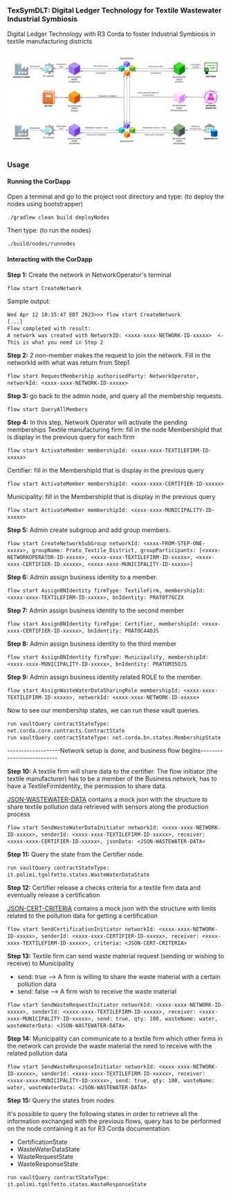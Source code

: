 ### TexSymDLT: Digital Ledger Technology for Textile Wastewater Industrial Symbiosis
Digital Ledger Technology with R3 Corda to foster Industrial Symbiosis in textile manufacturing districts

![Screenshot](TexSymDLT.png)

### Usage

#### Running the CorDapp

Open a terminal and go to the project root directory and type: (to deploy the nodes using bootstrapper)
```
./gradlew clean build deployNodes
```
Then type: (to run the nodes)
```
./build/nodes/runnodes
```
#### Interacting with the CorDapp

**Step 1:** Create the network in NetworkOperator's terminal
```
flow start CreateNetwork
```
Sample output:
```
Wed Apr 12 10:35:47 EDT 2023>>> flow start CreateNetwork
[...]
Flow completed with result: 
A network was created with NetworkID: <xxxx-xxxx-NETWORK-ID-xxxxx>  <- This is what you need in Step 2
```
**Step 2:** 2 non-member makes the request to join the network. Fill in the networkId with what was return from Step1
```
flow start RequestMembership authorisedParty: NetworkOperator, networkId: <xxxx-xxxx-NETWORK-ID-xxxxx>
```
**Step 3:** go back to the admin node, and query all the membership requests.
```
flow start QueryAllMembers
```
**Step 4:** In this step, Network Operator will activate the pending memberships
Textile manufacturing firm: fill in the node MembershipId that is display in the previous query for each firm
```
flow start ActivateMember membershipId: <xxxx-xxxx-TEXTILEFIRM-ID-xxxxx>
```
Certifier: fill in the MembershipId that is display in the previous query
```
flow start ActivateMember membershipId: <xxxx-xxxx-CERTIFIER-ID-xxxxx>
```
Municipality: fill in the MembershipId that is display in the previous query
```
flow start ActivateMember membershipId: <xxxx-xxxx-MUNICIPALITY-ID-xxxxx>
```

**Step 5:** Admin create subgroup and add group members.
```
flow start CreateNetworkSubGroup networkId: <xxxx-FROM-STEP-ONE-xxxxx>, groupName: Prato_Textile_District, groupParticipants: [<xxxx-NETWORKOPERATOR-ID-xxxxx>, <xxxx-xxxx-TEXTILEFIRM-ID-xxxxx>, <xxxx-xxxx-CERTIFIER-ID-xxxxx>, <xxxx-xxxx-MUNICIPALITY-ID-xxxxx>]
```
**Step 6:** Admin assign business identity to a member.
```
flow start AssignBNIdentity firmType: TextileFirm, membershipId: <xxxx-xxxx-TEXTILEFIRM-ID-xxxxx>, bnIdentity: PRATOT76CZX
```
**Step 7:** Admin assign business identity to the second member
```
flow start AssignBNIdentity firmType: Certifier, membershipId: <xxxx-xxxx-CERTIFIER-ID-xxxxx>, bnIdentity: PRATOC44OJS
```
**Step 8:** Admin assign business identity to the third member
```
flow start AssignBNIdentity firmType: Municipality, membershipId: <xxxx-xxxx-MUNICIPALITY-ID-xxxxx>, bnIdentity: PRATOM35OJS
```
**Step 9:** Admin assign business identity related ROLE to the member.
```
flow start AssignWasteWaterDataSharingRole membershipId: <xxxx-xxxx-TEXTILEFIRM-ID-xxxxx>, networkId: <xxxx-xxxx-NETWORK-ID-xxxxx>
```
Now to see our membership states, we can run these vault queries.
```
run vaultQuery contractStateType: net.corda.core.contracts.ContractState
run vaultQuery contractStateType: net.corda.bn.states.MembershipState
```
-------------------Network setup is done, and business flow begins--------------------------

**Step 10:** A textile firm will share data to the certifier. The flow initiator (the textile manufacturer) has to be a member of the Business network, has to have a TextileFirmIdentity, the permission to share data.

[JSON-WASTEWATER-DATA](https://github.com/tgolfetto/textile-sym-dlt/blob/main/workflows/src/test/java/it/polimi/tgolfetto/WASTEWATER_DATA_MOCK.json) contains a mock json with the structure to share textile pollution data retrieved with sensors along the production process
```
flow start SendWasteWaterDataInitiator networkId: <xxxx-xxxx-NETWORK-ID-xxxxx>, senderId: <xxxx-xxxx-TEXTILEFIRM-ID-xxxxx>, receiver: <xxxx-xxxx-CERTIFIER-ID-xxxxx>, jsonData: <JSON-WASTEWATER-DATA>
```
**Step 11:** Query the state from the Certifier node.
```
run vaultQuery contractStateType: it.polimi.tgolfetto.states.WasteWaterDataState
```
**Step 12:** Certifier release a checks criteria for a textile firm data and eventually release a certification

[JSON-CERT-CRITERIA](https://github.com/tgolfetto/textile-sym-dlt/blob/main/workflows/src/test/java/it/polimi/tgolfetto/CERTIFICATION_CRITERIA_MOCK.json) contains a mock json with the structure with limits related to the pollution data for getting a certification
```
flow start SendCertificationInitiator networkId: <xxxx-xxxx-NETWORK-ID-xxxxx>, senderId: <xxxx-xxxx-CERTIFIER-ID-xxxxx>, receiver: <xxxx-xxxx-TEXTILEFIRM-ID-xxxxx>, criteria: <JSON-CERT-CRITERIA>
```

**Step 13:** Textile firm can send waste material request (sending or wishing to receive) to Municipality

- send: true --> A firm is willing to share the waste material with a certain pollution data
- send: false --> A firm wish to receive the waste material 

```
flow start SendWasteRequestInitiator networkId: <xxxx-xxxx-NETWORK-ID-xxxxx>, senderId: <xxxx-xxxx-TEXTILEFIRM-ID-xxxxx>, receiver: <xxxx-xxxx-MUNICIPALITY-ID-xxxxx>, send: true, qty: 100, wasteName: water, wasteWaterData: <JSON-WASTEWATER-DATA>
```

**Step 14:** Municipality can communicate to a textile firm which other firms in the network can provide the waste material the need to receive with the related pollution data

```
flow start SendWasteResponseInitiator networkId: <xxxx-xxxx-NETWORK-ID-xxxxx>, senderId: <xxxx-xxxx-TEXTILEFIRM-ID-xxxxx>, receiver: <xxxx-xxxx-MUNICIPALITY-ID-xxxxx>, send: true, qty: 100, wasteName: water, wasteWaterData: <JSON-WASTEWATER-DATA>
```
**Step 15:** Query the states from nodes

It's possible to query the following states in order to retrieve all the information exchanged with the previous flows, query has to be performed on the node containing it as for R3 Corda documentation:
- CertificationState
- WasteWaterDataState
- WasteRequestState
- WasteResponseState
```
run vaultQuery contractStateType: it.polimi.tgolfetto.states.WasteResponseState
```
